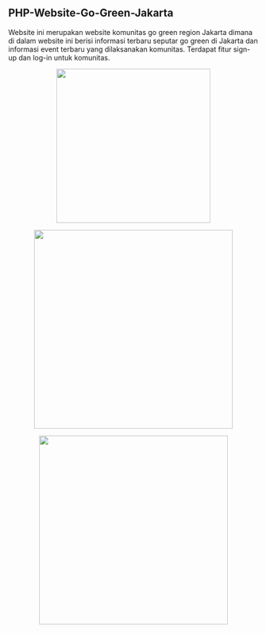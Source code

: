 ## PHP-Website-Go-Green-Jakarta

Website ini merupakan website komunitas go green region Jakarta dimana di dalam website ini berisi informasi terbaru seputar go green di Jakarta dan informasi event terbaru yang dilaksanakan komunitas. Terdapat fitur sign-up dan log-in untuk komunitas.

<p align="center"><img src="https://1.bp.blogspot.com/-_Z6h4G_4IzU/Xbfu4SWT7RI/AAAAAAAALs4/tCi8xf7w0AA6jdSmKPcJeKeyzbNmew1iwCEwYBhgL/s320/1.PNG" height="310"></p>

<p align="center"><img src="https://1.bp.blogspot.com/-SZumyuKOKdM/Xbfu2n0gycI/AAAAAAAALsw/XIrv7FixYC8iDWm5lKs8pSx5JlWssil3gCLcBGAsYHQ/s320/2.PNG" height="400"></p>

<p align="center"><img src="https://1.bp.blogspot.com/-EgUHd7o65bA/Xbfu3yjBkuI/AAAAAAAALs0/UMuBiDESNicXsrYpovkOrqoy7liaLsCTACLcBGAsYHQ/s320/3.PNG" height="380"></p>
